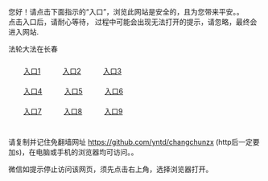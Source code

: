 您好！请点击下面指示的“入口”，浏览此网站是安全的，且为您带来平安。。 <br/>
点击入口后，请耐心等待， 过程中可能会出现无法打开的提示，请忽略，最终会进入网站. </br>

法轮大法在长春<br/>
<div style="padding:10px"><a style="margin:20px" target="_blank" href="https://dpzlns9yz7avq.cloudfront.net/2Qpsp?wwqdqi" id="ccLink1" rel="nofollow">入口1</a> <a target="_blank" style="margin:20px" href="https://dsjla5r98p3oe.cloudfront.net/2Qpsp?cpbfdxc" id="ccLink2" rel="nofollow">入口2</a> <a style="margin:20px" target="_blank" href="https://d12p7nyhlhfeik.cloudfront.net/2Qpsp?zcnnxni" id="ccLink3" rel="nofollow">入口3</a></div>

<div style="padding:10px" ><a style="margin:20px" target="_blank" href="https://dpzlns9yz7avq.cloudfront.net/2Qpsp?wwqdqi" id="ccLink4" rel="nofollow">入口4</a> <a style="margin:20px" href="https://dsjla5r98p3oe.cloudfront.net/2Qpsp?cpbfdxc" target="_blank" id="ccLink5" rel="nofollow">入口5</a> <a style="margin:20px" href="https://d12p7nyhlhfeik.cloudfront.net/2Qpsp?zcnnxni" target="_blank" id="ccLink6" rel="nofollow">入口6</a></div>

<div style="padding:10px"><a style="margin:20px" target="_blank" href="https://dpzlns9yz7avq.cloudfront.net/2Qpsp?wwqdqi" id="ccLink7" rel="nofollow">入口7</a> <a style="margin:20px" href="https://dsjla5r98p3oe.cloudfront.net/2Qpsp?cpbfdxc" target="_blank" id="ccLink8" rel="nofollow">入口8</a> <a style="margin:20px" target="_blank" href="https://d12p7nyhlhfeik.cloudfront.net/2Qpsp?zcnnxni" id="ccLink9" rel="nofollow">入口9</a></div>

<br/>



请复制并记住免翻墙网址 https://github.com/yntd/changchunzx (http后一定要加s)，在电脑或手机的浏览器均可访问。。<br/>

微信如提示停止访问该网页，须先点击右上角，选择浏览器打开。
